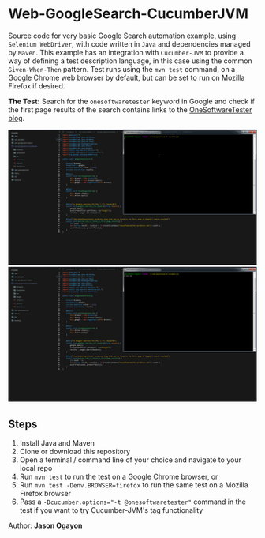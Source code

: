 Web-GoogleSearch-CucumberJVM
============================

Source code for very basic Google Search automation example, using `Selenium WebDriver`, with code written in `Java` and dependencies managed by `Maven`. This example has an integration with `Cucumber-JVM` to provide a way of defining a test description language, in this case using the common `Given-When-Then` pattern. Test runs using the `mvn test` command, on a Google Chrome web browser by default, but can be set to run on Mozilla Firefox if desired.

**The Test:** Search for the `onesoftwaretester` keyword in Google and check if the first page results of the search contains links to the [OneSoftwareTester blog](https://onesoftwaretester.wordpress.com/).


![demo1](screenshots/web-googlesearch-cucumberjvm-chrome.gif)
![demo2](screenshots/web-googlesearch-cucumberjvm-firefox.gif)

## Steps

1. Install Java and Maven
2. Clone or download this repository
3. Open a terminal / command line of your choice and navigate to your local repo
4. Run `mvn test` to run the test on a Google Chrome browser, or
5. Run `mvn test -Denv.BROWSER=firefox` to run the same test on a Mozilla Firefox browser
6. Pass a `-Dcucumber.options="-t @onesoftwaretester"` command in the test if you want to try Cucumber-JVM's tag functionality

Author: **Jason Ogayon**